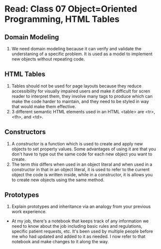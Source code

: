 # Read: Class 07 Object=Oriented Programming, HTML Tables

## Domain Modeling

1. We need domain modeling because it can verify and validate the understaning of a specific problem. It is used as a model to implement new objects without repeating code.

## HTML Tables

1. Tables should not be used for page layouts because they reduce accessibility for visually impaired users and make it difficult for scren reader to interpret them, they involve many tags to produce which can make the code harder to maintain, and they need to be styled in way that would make them effective.
2. 3 different semantic HTML elements used in an HTML \<table> are \<tr>, \<th>, and \<td>.

## Constructors

1. A *constructor* is a function which is used to create and apply new objects to set property values. Some advantages of using it are that you don't have to type out the same code for each new object you want to create.
2. The term *this* differs when used in an object literal and when used in a constructor in that in an object literal, it is used to refer to the current object the code is written inside, while in a constructor, it is allows you to create new objects using the same method.

## Prototypes

1. Explain prototypes and inheritance via an analogy from your previous work experience.

- At my job, there's a notebook that keeps track of any information we need to know about the job including basic rules and regulations, specific patient requests, etc. It's been used by multiple people before me who had updated and added to it as needed. I now refer to that notebook and make changes to it along the way.
